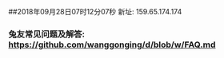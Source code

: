##2018年09月28日07时12分07秒 新址: 159.65.174.174
### 兔友常见问题及解答: https://github.com/wanggonging/d/blob/w/FAQ.md
